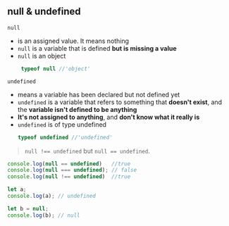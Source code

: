 ## null & undefined

`null`

- is an assigned value. It means nothing
- `null` is a variable that is defined **but is missing a value**
- `null` is an object
  ```js
   typeof null //'object'
  ```

`undefined`

- means a variable has been declared but not defined yet
- `undefined` is a variable that refers to something that **doesn't exist**, and the **variable isn't defined to be anything**
-  **It's not assigned to anything**, and **don't know what it really is**
- `undefined` is of type undefined
   ```js
   typeof undefined //'undefined'
  ```

> `null !== undefined` but `null == undefined`.

```js
console.log(null == undefined)   //true
console.log(null === undefined); // false
console.log(null !== undefined)  //true
```


```js
let a;
console.log(a); // undefined

let b = null;
console.log(b); // null
```
